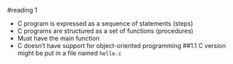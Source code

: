 #reading 1
- C program is expressed as a sequence of statements (steps)
- C programs are structured as a set of functions (procedures)
- Must have the main function
- C doesn’t have support for object-oriented programming
##1.1
 C version might be put in a file named `hello.c`
 
